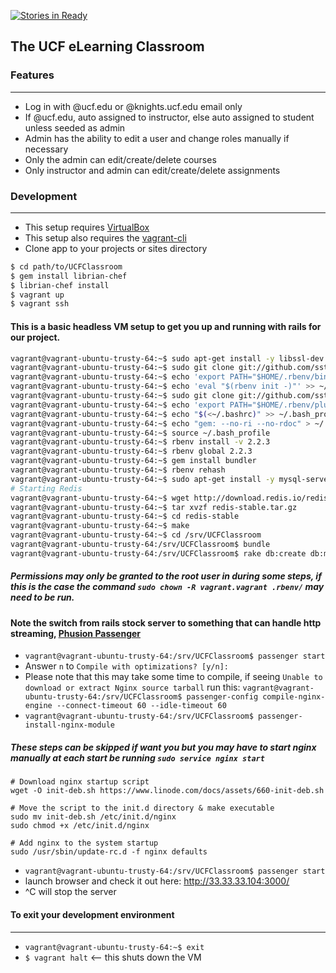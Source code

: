 [![Stories in Ready](https://badge.waffle.io/ucfpoosd9/UCFClassroom.png?label=ready&title=Ready)](https://waffle.io/ucfpoosd9/UCFClassroom)

## The UCF eLearning Classroom

### Features
<!-- Items commented out have not been completed -->
------------------------------
* Log in with @ucf.edu or @knights.ucf.edu email only
* If @ucf.edu, auto assigned to instructor, else auto assigned to student unless seeded as admin
* Admin has the ability to edit a user and change roles manually if necessary
* Only the admin can edit/create/delete courses
* Only instructor and admin can edit/create/delete assignments

### Development
----------------------------------
* This setup requires [VirtualBox](https://www.virtualbox.org/wiki/Downloads)
* This setup also requires the [vagrant-cli](http://docs.vagrantup.com/v2/cli/)
* Clone app to your projects or sites directory

```bash
$ cd path/to/UCFClassroom
$ gem install librian-chef
$ librian-chef install
$ vagrant up
$ vagrant ssh
```

#### This is a basic headless VM setup to get you up and running with rails for our project.

```bash
vagrant@vagrant-ubuntu-trusty-64:~$ sudo apt-get install -y libssl-dev libreadline-dev zlib1g-dev
vagrant@vagrant-ubuntu-trusty-64:~$ sudo git clone git://github.com/sstephenson/rbenv.git .rbenv
vagrant@vagrant-ubuntu-trusty-64:~$ echo 'export PATH="$HOME/.rbenv/bin:$PATH"' >> ~/.bash_profile
vagrant@vagrant-ubuntu-trusty-64:~$ echo 'eval "$(rbenv init -)"' >> ~/.bash_profile
vagrant@vagrant-ubuntu-trusty-64:~$ sudo git clone git://github.com/sstephenson/ruby-build.git ~/.rbenv/plugins/ruby-build
vagrant@vagrant-ubuntu-trusty-64:~$ echo 'export PATH="$HOME/.rbenv/plugins/ruby-build/bin:$PATH"' >> ~/.bash_profile
vagrant@vagrant-ubuntu-trusty-64:~$ echo "$(<~/.bashrc)" >> ~/.bash_profile
vagrant@vagrant-ubuntu-trusty-64:~$ echo "gem: --no-ri --no-rdoc" > ~/.gemrc
vagrant@vagrant-ubuntu-trusty-64:~$ source ~/.bash_profile
vagrant@vagrant-ubuntu-trusty-64:~$ rbenv install -v 2.2.3
vagrant@vagrant-ubuntu-trusty-64:~$ rbenv global 2.2.3
vagrant@vagrant-ubuntu-trusty-64:~$ gem install bundler
vagrant@vagrant-ubuntu-trusty-64:~$ rbenv rehash
vagrant@vagrant-ubuntu-trusty-64:~$ sudo apt-get install -y mysql-server mysql-client libmysqlclient-dev libpcre3-dev # hit enter for all pink screen questions, these are in regard to the password setup
# Starting Redis
vagrant@vagrant-ubuntu-trusty-64:~$ wget http://download.redis.io/redis-stable.tar.gz
vagrant@vagrant-ubuntu-trusty-64:~$ tar xvzf redis-stable.tar.gz
vagrant@vagrant-ubuntu-trusty-64:~$ cd redis-stable
vagrant@vagrant-ubuntu-trusty-64:~$ make
vagrant@vagrant-ubuntu-trusty-64:~$ cd /srv/UCFClassroom
vagrant@vagrant-ubuntu-trusty-64:/srv/UCFClassroom$ bundle
vagrant@vagrant-ubuntu-trusty-64:/srv/UCFClassroom$ rake db:create db:migrate db:seed
```
##### Permissions may only be granted to the root user in during some steps, if this is the case the command `sudo chown -R vagrant.vagrant .rbenv/` may need to be run.

#### Note the switch from rails stock server to something that can handle http streaming, [Phusion Passenger](https://www.phusionpassenger.com/)

* `vagrant@vagrant-ubuntu-trusty-64:/srv/UCFClassroom$ passenger start`
* Answer `n` to `Compile with optimizations? [y/n]:`
* Please note that this may take some time to compile, if seeing `Unable to download or extract Nginx source tarball` run this: `vagrant@vagrant-ubuntu-trusty-64:/srv/UCFClassroom$ passenger-config compile-nginx-engine --connect-timeout 60 --idle-timeout 60`
* `vagrant@vagrant-ubuntu-trusty-64:/srv/UCFClassroom$ passenger-install-nginx-module`

##### These steps can be skipped if want you but you may have to start nginx manually at each start be running `sudo service nginx start`

```
# Download nginx startup script
wget -O init-deb.sh https://www.linode.com/docs/assets/660-init-deb.sh

# Move the script to the init.d directory & make executable
sudo mv init-deb.sh /etc/init.d/nginx
sudo chmod +x /etc/init.d/nginx

# Add nginx to the system startup
sudo /usr/sbin/update-rc.d -f nginx defaults
```

* `vagrant@vagrant-ubuntu-trusty-64:/srv/UCFClassroom$ passenger start`
* launch browser and check it out here: http://33.33.33.104:3000/
* ^C will stop the server

#### To exit your development environment
----------------------------------------------
* `vagrant@vagrant-ubuntu-trusty-64:~$ exit`
* `$ vagrant halt` <-- this shuts down the VM
